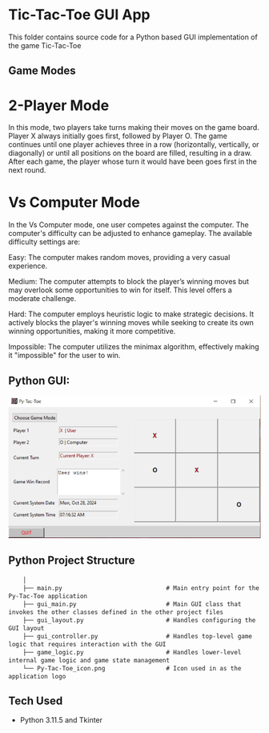 # Tic-Tac-Toe GUI App

This folder contains source code for a Python based GUI implementation of the game Tic-Tac-Toe

## Game Modes
# 2-Player Mode
In this mode, two players take turns making their moves on the game board. Player X always initially goes first, followed by Player O. The game continues until one player achieves three in a row (horizontally, vertically, or diagonally) or until all positions on the board are filled, resulting in a draw. After each game, the player whose turn it would have been goes first in the next round.

# Vs Computer Mode
In the Vs Computer mode, one user competes against the computer. The computer's difficulty can be adjusted to enhance gameplay. The available difficulty settings are:

Easy: The computer makes random moves, providing a very casual experience.

Medium: The computer attempts to block the player’s winning moves but may overlook some opportunities to win for itself. This level offers a moderate challenge.

Hard: The computer employs heuristic logic to make strategic decisions. It actively blocks the player's winning moves while seeking to create its own winning opportunities, making it more competitive.

Impossible: The computer utilizes the minimax algorithm, effectively making it "impossible" for the user to win.
				
## Python GUI:
![Py-Tac-Toe-Tk-GUI](Py-Tac-Toe-Tk-GUI.PNG)

## Python Project Structure

        │
        ├── main.py                        		# Main entry point for the Py-Tac-Toe application
        ├── gui_main.py                    		# Main GUI class that invokes the other classes defined in the other project files
        ├── gui_layout.py                  		# Handles configuring the GUI layout 
        ├── gui_controller.py              		# Handles top-level game logic that requires interaction with the GUI
        ├── game_logic.py                  		# Handles lower-level internal game logic and game state management
        └── Py-Tac-Toe_icon.png            		# Icon used in as the application logo

## Tech Used
- Python 3.11.5 and Tkinter
